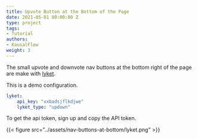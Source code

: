 ```yaml
---
title: Upvote Button at the Bottom of the Page
date: 2021-05-01 00:00:00 Z
type: project
tags:
- Tutorial
authors:
- KausalFlow
weight: 3
---
```


The small upvote and downvote nav buttons at the bottom right of the page are make with [lyket](https://lyket.dev).

This is a demo configuration.

```yaml
lyket:
    api_key: "xxbadsjflkdjwe"
    lyket_type: "updown"
```

To get the api token, sign up and copy the API token.

{{< figure src="../assets/nav-buttons-at-bottom/lyket.png" >}}